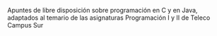 Apuntes de libre disposición sobre programación en C y en Java, adaptados al temario de las asignaturas Programación I y II de Teleco Campus Sur
